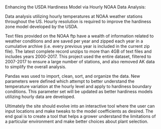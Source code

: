 
Enhancing the USDA Hardiness Model via Hourly NOAA Data Analysis:


Data analysis utilizing hourly temperatures at NOAA weather stations throughout the US.  Hourly resolution is required to improve the hardiness zone model developed by the USDA.

Text files provided on the NOAA ftp have a wealth of information related to weather conditions and are saved per year and zipped each year in a cumulative archive (i.e. every previous year is included in the current zip file).  The latest complete record unzips to more than 4GB of text files and includes years 2000-2017.  This project used the entire dataset, filtered to 2007-2017 to ensure a large number of stations, and also removed AK data to simplify the overall analysis.

Pandas was used to import, clean, sort, and organize the data.  New parameters were defined which attempt to better understand the temperature variation at the hourly level and apply to hardiness boundary conditions.  This parameter set will be updated as better hardiness models utilizing hourly data are developed.

Ultimately the site should evolve into an interactive tool where the user can input locations and make tweaks to the model coefficients as desired.  The end goal is to create a tool that helps a grower understand the limitations of a particular environment and make better choices about plant selection.
